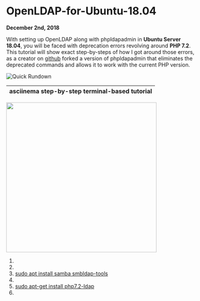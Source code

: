 # OpenLDAP-for-Ubuntu-18.04
**December 2nd, 2018**

With setting up OpenLDAP along with phpldapadmin in **Ubuntu Server 18.04**, you will be faced with deprecation errors revolving around **PHP 7.2**. This tutorial will show exact step-by-steps of how I got around those errors, as a creator on <a href="https://github.com/breisig/phpLDAPadmin">github</a> forked a version of phpldapadmin that eliminates the deprecated commands and allows it to work with the current PHP version.

![Quick Rundown](https://i.imgur.com/r3W4Sz9.jpg)

|**asciinema step-by-step terminal-based tutorial**| 
|-|
<a href="https://asciinema.org/a/HC5e82L9mFl85gnsdZKRBqtKY"><img src="https://asciinema.org/a/HC5e82L9mFl85gnsdZKRBqtKY.png" width="400"/></a>

1) <a href="https://www.digitalocean.com/community/tutorials/how-to-install-linux-apache-mysql-php-lamp-stack-ubuntu-18-04">
2) <a href="https://www.digitalocean.com/community/tutorials/how-to-install-and-secure-phpmyadmin-on-ubuntu-18-04">
3) sudo apt install samba smbldap-tools
4) <a href="https://www.techrepublic.com/article/how-to-install-openldap-on-ubuntu-18-04/">
5) sudo apt-get install php7.2-ldap
6) <a href="https://www.techrepublic.com/article/how-to-install-phpldapadmin-on-ubuntu-18-04/">
